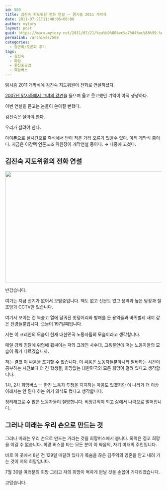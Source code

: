 ```yaml
---
id: 509
title: 김진숙 지도위원 전화 연설 ㅡ 맑시즘 2011 개막식
date: 2011-07-21T11:48:06+00:00
author: mytory
layout: post
guid: https://marx.mytory.net/2011/07/21/%ea%b9%80%ec%a7%84%ec%88%99-%ec%a7%80%eb%8f%84%ec%9c%84%ec%9b%90-%ec%a0%84%ed%99%94-%ec%97%b0%ec%84%a4-%e3%85%a1-%eb%a7%91%ec%8b%9c%ec%a6%98-2011-%ea%b0%9c%eb%a7%89%ec%8b%9d/
permalink: /archives/509
categories:
  - 강연회/토론회 후기
tags:
  - 김진숙
  - 파업
  - 한진중공업
  - 희망버스
---
```

맑시즘 2011 개막식에 김진숙 지도위원이 전화로 연설하셨다. 

<a title="[http://www.marxism.or.kr/2011/board.php?no=174]로 이동합니다." href="http://www.marxism.or.kr/2011/board.php?no=174" target="_blank">2007년 맑시즘에서 그녀의 강연</a>을 들으며 울고 웃고했던 기억이 아직 생생하다. 

이번 연설을 듣고는 눈물이 쏟아질 뻔했다. 

김진숙은 살아야 한다.

우리가 살려야 한다. 

아이폰으로 실시간으로 즉석에서 받아 적은 거라 오류가 있을수 있다. 아직 개막식 중이다. 지금은 이강택 언론노조 위원장이 개막연설 중이다. → 나중에 고쳤다.

## 김진숙 지도위원의 전화 연설

<img src="https://marx.mytory.net/wp-content/uploads/1/cfile2.uf.19790D524E3BBDD12DCF49.jpg" class="aligncenter" width="540" height="357" alt="" filename="20110801210859_0186.jpg" filemime="image/jpeg" />

반갑습니다. 

여기는 지금 전기가 없어서 오밤중입니다. 책도 없고 신문도 없고 용역과 높은 담장과 철조망과 CCTV만 있습니다. 

여기서 보이는 건 녹슬고 열에 달궈진 쇳덩어리와 방패를 든 용역들과 바퀴벌레 새끼 같은 전경들뿐입니다. 오늘이 197일째입니다. 

저는 이 크레인의 모습이 현재 대한민국 노동자들의 모습이라고 생각합니다. 

매일 강제 침탈에 위협에 휩싸이는 저와 크레인 사수대, 고용불안에 떠는 노동자들의 모습이 뭐가 다르겠습니까. 

저는 결코 이 싸움을 포기할 수 없습니다. 이 싸움은 노동자들뿐아니라 알바하는 시간이 공부하는 시간보다 더 긴 학생들, 희망없는 대한민국의 모든 희망이 걸려 있다고 생각합니다. 

1차, 2차 희망버스 ㅡ 한진 노동자 투쟁을 지지하는 마음도 있겠지만 이 나라가 더 이상 이래서는 안 된다 하는 위기 의식도 컸다고 생각합니다. 

정리해고로 수 많은 노동자들이 절망합니다. 비정규직이 되고 삶에서 나락으로 떨어집니다. 

## 그러나 미래는 우리 손으로 만드는 것

그러나 미래는 우리 손으로 만드는 거라는 것을 희망버스에서 봅니다. 폭력은 결코 희망을 이길 수 없습니다. 희망 버스를 타는 모든 분이 이 싸움의, 자기 미래의 주인입니다. 

바로 이 곳에서 8년 전 129일 매달려 있다가 목숨을 끊은 김주익의 영혼을 안고 내려 가는 것이 저의 희망입니다. 

7월 30일 여러분의 희망 그리고 저의 희망이 벅차게 만날 것을 손꼽아 기다리겠습니다. 

고맙습니다.